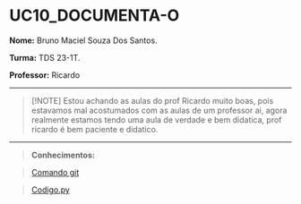 # UC10_DOCUMENTA-O

**Nome:** Bruno Maciel Souza Dos Santos.

**Turma:** TDS 23-1T.

**Professor:** Ricardo

---
> [!NOTE] Estou achando as aulas do prof Ricardo muito boas, pois estavamos mal acostumados com as aulas de um professor ai, agora realmente estamos tendo uma aula de verdade e bem didatica, prof ricardo é bem paciente e didatico.
---

> **Conhecimentos:**


> [Comando git](https://github.com/bmS0621/UC10_DOCUMENTA-O/blob/main/GitComandos.md)


> [Codigo.py](https://github.com/bmS0621/UC10_DOCUMENTA-O/blob/main/Comandos.md)
